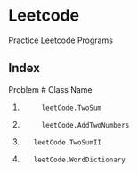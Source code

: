 # Leetcode
Practice Leetcode Programs

## Index
Problem #	Class Name
1.			leetCode.TwoSum
2.			leetCode.AddTwoNumbers
167.		leetCode.TwoSumII
211.		leetCode.WordDictionary